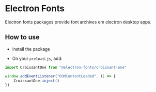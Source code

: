 # Electron Fonts

Electron fonts packages provide font archives em electron desktop apps.

## How to use

* Install the package

* On your `preload.js`, add:

```ts
import CroissantOne from "@electron-fonts/croissant-one"

window.addEventListener("DOMContentLoaded", () => {
    CroissantOne.inject()
})
```